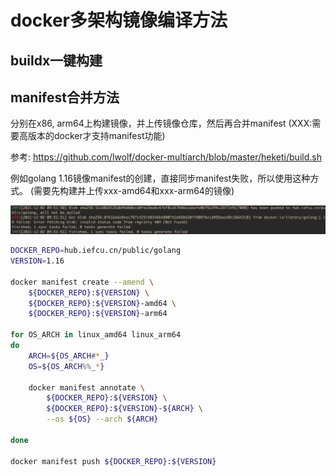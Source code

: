 # docker多架构镜像编译方法

## buildx一键构建

## manifest合并方法

分别在x86, arm64上构建镜像，并上传镜像仓库，然后再合并manifest
(XXX:需要高版本的docker才支持manifest功能)

参考: https://github.com/lwolf/docker-multiarch/blob/master/heketi/build.sh

例如golang 1.16镜像manifest的创建，直接同步manifest失败，所以使用这种方式。
(需要先构建并上传xxx-amd64和xxx-arm64的镜像)

![](2022-03-02-16-08-37.png)

```bash
DOCKER_REPO=hub.iefcu.cn/public/golang
VERSION=1.16

docker manifest create --amend \
    ${DOCKER_REPO}:${VERSION} \
    ${DOCKER_REPO}:${VERSION}-amd64 \
    ${DOCKER_REPO}:${VERSION}-arm64

for OS_ARCH in linux_amd64 linux_arm64
do
    ARCH=${OS_ARCH#*_}
    OS=${OS_ARCH%%_*}

    docker manifest annotate \
        ${DOCKER_REPO}:${VERSION} \
        ${DOCKER_REPO}:${VERSION}-${ARCH} \
        --os ${OS} --arch ${ARCH}

done

docker manifest push ${DOCKER_REPO}:${VERSION}
```